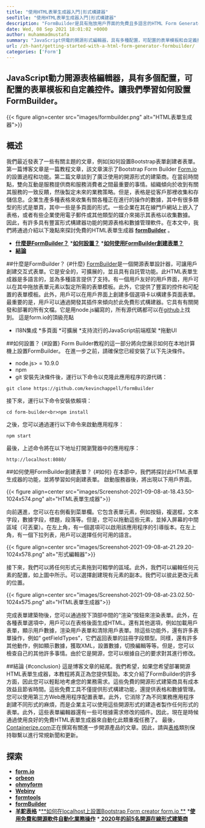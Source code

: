 ```yaml
---
title: "使用HTML表單生成器入門|形式構建器" 
seoTitle: "使用HTML表單生成器入門|形式構建器" 
description: "FormBuilder是具有拖放用戶界面的免費且多語言的HTML Form Generator。請按照本教程了解如何在Localhost上進行設置。" 
date: Wed, 08 Sep 2021 18:01:02 +0000
author: muhammadmustafa
summary: "JavaScript供電的開源形式編輯器，具有多種配置，可配置的表單模板和自定義控件。讓我們學習如何設置FormBuilder。" 
url: /zh-hant/getting-started-with-a-html-form-generator-formbuilder/
categories: ['Form']
---
```


## JavaScript動力開源表格編輯器，具有多個配置，可配置的表單模板和自定義控件。讓我們學習如何設置FormBuilder。

{{< figure align=center src="images/formbuilder.png" alt="HTML表單生成器">}}


## **概述**
我們最近發表了一些有關主題的文章，例如[如何設置Bootstrap表單創建者表單。第一篇博客文章是一篇教程文章，該文章演示了Bootstrap Form Builder [Form.io][3]的設置過程和功能。第二篇文章談到了廣泛使用的開源形式的建築商。在當前時間點，雙向互動是服務提供商和服務消費者之間最重要的事情。組織傾向於收到有關其服務的一致反饋，然後製定未來的業務策略。但是，表格是從客戶那裡收集和存儲信息。企業生產多種表格來收集有關各種正在進行的操作的數據，其中有很多類型的形式是單頁，其中一些是多頁面的形式。一些企業在其在線門戶網站上嵌入了表格，或者有些企業使用電子郵件或其他類型的媒介來揭示其表格以收集數據。
因此，有許多具有豐富形式構建器功能的開源表格和數據管理軟件。在本文中，我們將通過介紹以下幾點來探討免費的HTML表單生成器 **[formBuilder][4]** 。
  * **[什麼是FormBuilder？][5]**
  *[**如何設置？**][6]
  *[**如何使用FormBuilder創建表單？**][7]
  * **[結論][8]**

##什麼是FormBuilder？   {#什麼}
[FormBuilder][4]是一個開源表單設計器，可讓用戶創建交互式表單。它是安全的，可擴展的，並且具有自託管功能。此HTML表單生成器是多語言的，並為多種語言提供了支持。有一個用戶友好的用戶界面，用戶可以在其中拖放表單元素以製定所需的表單模板。此外，它提供了豐富的控件和可配置的表單模板。此外，用戶可以在用戶界面上創建多個選項卡以構建多頁面表單。最重要的是，用戶可以通過開發其插件來傾向於此免費形式構建器。它具有有關開發和部署的所有文檔。它是用node.js編寫的，所有源代碼都可以在[github][9]上找到。
這是form.io的頂級亮點
  * I18N集成
  *多頁面
  *可擴展
  *支持流行的JavaScript前端框架
  *拖動UI

##如何設置？   {#設置}
Form Builder教程的這一部分將向您展示如何在本地計算機上設置FormBuilder。
在進一步之前，請確保您已經安裝了以下先決條件。
  * node.js> = 10.9.0
  * npm
  * git
安裝先決條件後，運行以下命令以克隆此應用程序的源代碼：
```
git clone https://github.com/kevinchappell/formBuilder
```
接下來，運行以下命令安裝依賴項：
```
cd form-builder<br>npm install 
```
之後，您可以通過運行以下命令來啟動應用程序：
```
npm start
```
最後，上述命令將在以下地址打開瀏覽器中的應用程序：
```
http://localhost:8080/
```

##如何使用FormBuilder創建表單？   {#如何}
在本節中，我們將探討此HTML表單生成器的功能，並將學習如何創建表單。
啟動服務器後，將出現以下用戶界面。

{{< figure align=center src="images/Screenshot-2021-09-08-at-18.43.50-1024x574.png" alt="HTML表單生成器">}}

向前邁進，您可以在右側看到菜單欄。它包含表單元素，例如按鈕，複選框，文本字段，數據字段，標題，段落等。但是，您可以拖動這些元素，並掉入屏幕的中間區域（可丟棄）。在左上角，有一個選項可以啟用該應用程序的引導版本。在左上角，有一個下拉列表，用戶可以選擇任何可用的語言。

{{< figure align=center src="images/Screenshot-2021-09-08-at-21.29.20-1024x578.png" alt="形式編輯器">}}

接下來，我們可以將任何形式元素拖到可輟學的區域。此外，我們可以編輯任何元素的配置，如上圖中所示。可以選擇創建現有元素的副本。我們可以彼此更改元素的位置。

{{< figure align=center src="images/Screenshot-2021-09-08-at-23.02.50-1024x575.png" alt="HTML表單生成器">}}

完成表單建築物後，您可以通過按下頂部中間的“渲染”按鈕來渲染表單。此外，在各種表單選項中，用戶可以在表格後面生成HTML。還有其他選項，例如加載用戶表單，顯示用戶數據，渲染用戶表單和清除用戶表單。除這些功能外，還有許多表單操作，例如“ getFieldTypes”，它們返回表單的註冊字段類型。同樣，還有許多其他動作，例如顯示數據，獲取XML，設置數據，切換編輯等等。但是，您可以檢查自己的其他許多事情。由於它是開源，您可以根據自己的要求對其進行修改。

##結論 {#conclusion}
這是博客文章的結尾。我們希望，如果您希望部署開源HTML表單生成器，本教程將真正為您提供幫助。本文介紹了FormBuilder的許多方面，因此您可以輕鬆地考慮您的業務需求。這些免費的開源形式建築商具有成本效益且節省時間。這些免費工具不僅提供形式構建功能，還提供表格和數據管理。您可以使用第三方Web應用程序配置表單。此外，它消除了為不同業務應用程序創建不同形式的麻煩，而是企業主可以使用這些開源形式的建造者製作任何形式的表單。此外，這些表單編輯器還有一些可根據需求修改的插件。因此，現在是時候通過使用良好的免費HTML表單生成器來自動化此類重複任務了。
最後，[Containerize.com][10]正在撰寫有關進一步開源產品的文章。因此，請與[表格][11]類別保持聯繫以進行常規新聞和更新。

## 探索
  * **[form.io][3]**
  * **[orbeon][12]**
  * **[ohmyform][13]**
  * **[Webiny][14]**
  * **[formtools][15]**
  * **[formBuilder][4]**
  * **[羊駝表格][16]**
  *[**如何在localhost上設置Bootstrap Form creator form.io **][1]
  *[**使用免費和開源軟件自動化業務操作**][17]
  *[ **2020年的前5名開源在線形式建築商** ][2]

  
[1]: https://blog.containerize.com/form/how-to-setup-bootstrap-form-creator-formio-on-localhost/
[2]: https://blog.containerize.com/form/top-5-open-source-online-form-builders-in-year-2020/
[3]: https://products.containerize.com/form/formio/
[4]: https://products.containerize.com/form/formbuilder/
[5]: #what
[6]: #setup
[7]: #how
[8]: #Conclusion
[9]: https://github.com/kevinchappell/formBuilder
[10]: https://www.containerize.com/
[11]: https://products.containerize.com/healthcare-technologies/
[12]: https://products.containerize.com/form/orbeon/
[13]: https://products.containerize.com/form/ohmyform/
[14]: https://products.containerize.com/form/webiny/
[15]: https://products.containerize.com/form/formtools/
[16]: https://products.containerize.com/form/alpaca/
[17]: https://blog.containerize.com/blogging/automate-business-operations-using-open-source-software/
